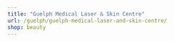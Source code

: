 ```yaml
---
title: "Guelph Medical Laser & Skin Centre"
url: /guelph/guelph-medical-laser-and-skin-centre/
shop: beauty
---
```

